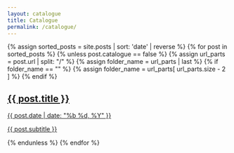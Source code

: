 ```yaml
---
layout: catalogue
title: Catalogue
permalink: /catalogue/
---
```


<div class="grid">
  {% assign sorted_posts = site.posts | sort: 'date' | reverse %}
  {% for post in sorted_posts %}
    {% unless post.catalogue == false %}
      {% assign url_parts = post.url | split: "/" %}
      {% assign folder_name = url_parts | last %}
      {% if folder_name == "" %}
        {% assign folder_name = url_parts[ url_parts.size - 2 ] %}
      {% endif %}
      <div class="card">
        <a href="{{ post.url }}">
          <div class="card-image" style="background-image: url('/assets/images/{{ folder_name }}/cover.jpg');"></div>
          <div class="card-content">
            <div class="card-header">
              <h2>{{ post.title }}</h2>
              <span class="post-date">{{ post.date | date: "%b %d, %Y" }}</span>
            </div>
            <p>{{ post.subtitle }}</p>
          </div>
        </a>
      </div>
    {% endunless %}
  {% endfor %}
</div>
